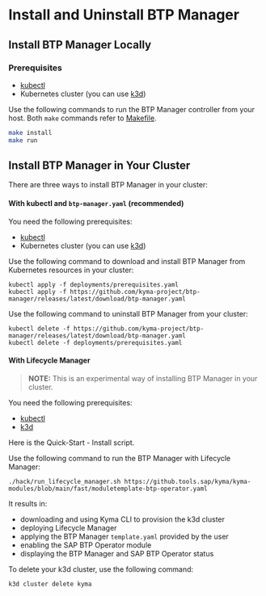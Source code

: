 # Install and Uninstall BTP Manager

## Install BTP Manager Locally

### Prerequisites

- [kubectl](https://kubernetes.io/docs/tasks/tools/install-kubectl/)
- Kubernetes cluster (you can use [k3d](https://k3d.io)) 

Use the following commands to run the BTP Manager controller from your host. Both `make` commands refer to [Makefile](../../Makefile).

```sh
make install
make run
```

## Install BTP Manager in Your Cluster

There are three ways to install BTP Manager in your cluster:

<!-- tabs:start -->

#### With kubectl and `btp-manager.yaml` (recommended)  

You need the following prerequisites:

- [kubectl](https://kubernetes.io/docs/tasks/tools/install-kubectl/)
- Kubernetes cluster (you can use [k3d](https://k3d.io)) 

Use the following command to download and install BTP Manager from Kubernetes resources in your cluster:

```shell
kubectl apply -f deployments/prerequisites.yaml
kubectl apply -f https://github.com/kyma-project/btp-manager/releases/latest/download/btp-manager.yaml
```

Use the following command to uninstall BTP Manager from your cluster:

```shell
kubectl delete -f https://github.com/kyma-project/btp-manager/releases/latest/download/btp-manager.yaml
kubectl delete -f deployments/prerequisites.yaml
```

#### With Lifecycle Manager  

> **NOTE:** This is an experimental way of installing BTP Manager in your cluster.

You need the following prerequisites:

- [kubectl](https://kubernetes.io/docs/tasks/tools/install-kubectl/)
- [k3d](https://k3d.io)

Here is the Quick-Start - Install script.

Use the following command to run the BTP Manager with Lifecycle Manager: 

```shell
./hack/run_lifecycle_manager.sh https://github.tools.sap/kyma/kyma-modules/blob/main/fast/moduletemplate-btp-operator.yaml
```

It results in:
- downloading and using Kyma CLI to provision the k3d cluster
- deploying Lifecycle Manager
- applying the BTP Manager `template.yaml` provided by the user
- enabling the SAP BTP Operator module
- displaying the BTP Manager and SAP BTP Operator status

To delete your k3d cluster, use the following command:

```shell
k3d cluster delete kyma
```

<!-- tabs:end -->

